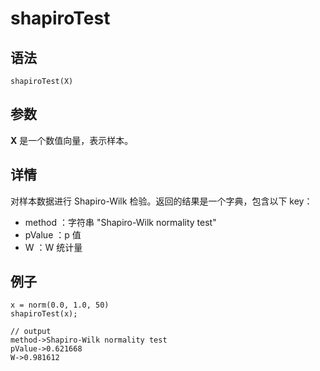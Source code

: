 # shapiroTest

## 语法

`shapiroTest(X)`

## 参数

**X** 是一个数值向量，表示样本。

## 详情

对样本数据进行 Shapiro-Wilk 检验。返回的结果是一个字典，包含以下 key：

* method ：字符串 "Shapiro-Wilk normality test"
* pValue ：p 值
* W ：W 统计量

## 例子

```
x = norm(0.0, 1.0, 50)
shapiroTest(x);

// output
method->Shapiro-Wilk normality test
pValue->0.621668
W->0.981612
```

